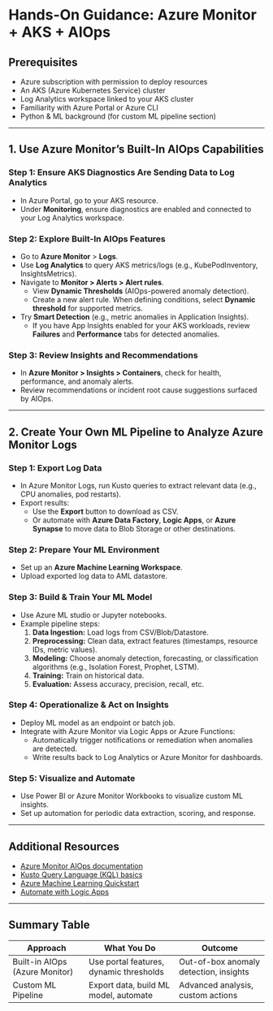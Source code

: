 # Hands-On Guidance: Azure Monitor + AKS + AIOps

## Prerequisites
- Azure subscription with permission to deploy resources
- An AKS (Azure Kubernetes Service) cluster
- Log Analytics workspace linked to your AKS cluster
- Familiarity with Azure Portal or Azure CLI
- Python & ML background (for custom ML pipeline section)

---

## 1. Use Azure Monitor’s Built-In AIOps Capabilities

### Step 1: Ensure AKS Diagnostics Are Sending Data to Log Analytics
- In Azure Portal, go to your AKS resource.
- Under **Monitoring**, ensure diagnostics are enabled and connected to your Log Analytics workspace.

### Step 2: Explore Built-In AIOps Features
- Go to **Azure Monitor** > **Logs**.
- Use **Log Analytics** to query AKS metrics/logs (e.g., KubePodInventory, InsightsMetrics).
- Navigate to **Monitor > Alerts > Alert rules**.
    - View **Dynamic Thresholds** (AIOps-powered anomaly detection).
    - Create a new alert rule. When defining conditions, select **Dynamic threshold** for supported metrics.
- Try **Smart Detection** (e.g., metric anomalies in Application Insights).
    - If you have App Insights enabled for your AKS workloads, review **Failures** and **Performance** tabs for detected anomalies.

### Step 3: Review Insights and Recommendations
- In **Azure Monitor > Insights > Containers**, check for health, performance, and anomaly alerts.
- Review recommendations or incident root cause suggestions surfaced by AIOps.

---

## 2. Create Your Own ML Pipeline to Analyze Azure Monitor Logs

### Step 1: Export Log Data
- In Azure Monitor Logs, run Kusto queries to extract relevant data (e.g., CPU anomalies, pod restarts).
- Export results:
    - Use the **Export** button to download as CSV.
    - Or automate with **Azure Data Factory**, **Logic Apps**, or **Azure Synapse** to move data to Blob Storage or other destinations.

### Step 2: Prepare Your ML Environment
- Set up an **Azure Machine Learning Workspace**.
- Upload exported log data to AML datastore.

### Step 3: Build & Train Your ML Model
- Use Azure ML studio or Jupyter notebooks.
- Example pipeline steps:
    1. **Data Ingestion:** Load logs from CSV/Blob/Datastore.
    2. **Preprocessing:** Clean data, extract features (timestamps, resource IDs, metric values).
    3. **Modeling:** Choose anomaly detection, forecasting, or classification algorithms (e.g., Isolation Forest, Prophet, LSTM).
    4. **Training:** Train on historical data.
    5. **Evaluation:** Assess accuracy, precision, recall, etc.

### Step 4: Operationalize & Act on Insights
- Deploy ML model as an endpoint or batch job.
- Integrate with Azure Monitor via Logic Apps or Azure Functions:
    - Automatically trigger notifications or remediation when anomalies are detected.
    - Write results back to Log Analytics or Azure Monitor for dashboards.

### Step 5: Visualize and Automate
- Use Power BI or Azure Monitor Workbooks to visualize custom ML insights.
- Set up automation for periodic data extraction, scoring, and response.

---

## Additional Resources
- [Azure Monitor AIOps documentation](https://learn.microsoft.com/en-us/azure/azure-monitor/aiops/aiops-machine-learning)
- [Kusto Query Language (KQL) basics](https://learn.microsoft.com/en-us/azure/data-explorer/kusto/query/)
- [Azure Machine Learning Quickstart](https://learn.microsoft.com/en-us/azure/machine-learning/quickstart-create-resources)
- [Automate with Logic Apps](https://learn.microsoft.com/en-us/azure/logic-apps/logic-apps-overview)

---

## Summary Table

| Approach                      | What You Do                              | Outcome                                |
|-------------------------------|------------------------------------------|----------------------------------------|
| Built-in AIOps (Azure Monitor)| Use portal features, dynamic thresholds  | Out-of-box anomaly detection, insights |
| Custom ML Pipeline            | Export data, build ML model, automate    | Advanced analysis, custom actions      |
